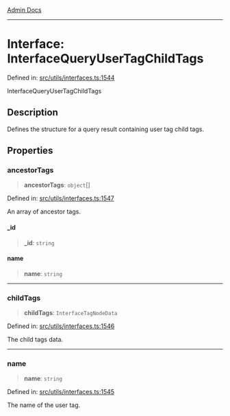 [Admin Docs](/)

***

# Interface: InterfaceQueryUserTagChildTags

Defined in: [src/utils/interfaces.ts:1544](https://github.com/PalisadoesFoundation/talawa-admin/blob/main/src/utils/interfaces.ts#L1544)

InterfaceQueryUserTagChildTags

## Description

Defines the structure for a query result containing user tag child tags.

## Properties

### ancestorTags

> **ancestorTags**: `object`[]

Defined in: [src/utils/interfaces.ts:1547](https://github.com/PalisadoesFoundation/talawa-admin/blob/main/src/utils/interfaces.ts#L1547)

An array of ancestor tags.

#### \_id

> **\_id**: `string`

#### name

> **name**: `string`

***

### childTags

> **childTags**: `InterfaceTagNodeData`

Defined in: [src/utils/interfaces.ts:1546](https://github.com/PalisadoesFoundation/talawa-admin/blob/main/src/utils/interfaces.ts#L1546)

The child tags data.

***

### name

> **name**: `string`

Defined in: [src/utils/interfaces.ts:1545](https://github.com/PalisadoesFoundation/talawa-admin/blob/main/src/utils/interfaces.ts#L1545)

The name of the user tag.
